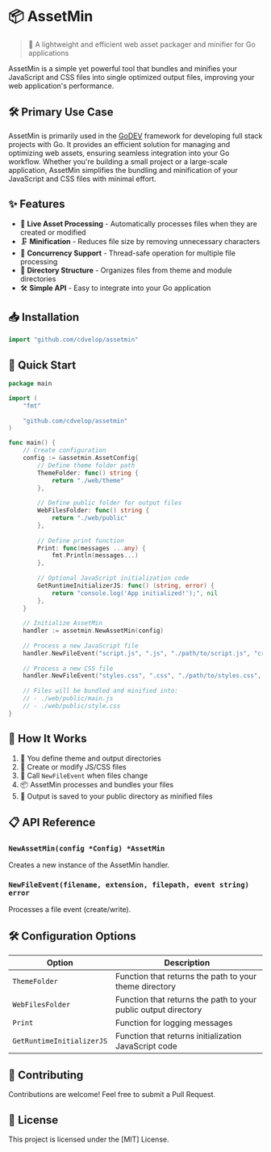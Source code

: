 # 📦 AssetMin

> 🚀 A lightweight and efficient web asset packager and minifier for Go applications

AssetMin is a simple yet powerful tool that bundles and minifies your JavaScript and CSS files into single optimized output files, improving your web application's performance.
## 🛠️ Primary Use Case

AssetMin is primarily used in the [GoDEV](https://github.com/cdvelop/godev) framework for developing full stack projects with Go. It provides an efficient solution for managing and optimizing web assets, ensuring seamless integration into your Go workflow. Whether you're building a small project or a large-scale application, AssetMin simplifies the bundling and minification of your JavaScript and CSS files with minimal effort.

## ✨ Features

- 🔄 **Live Asset Processing** - Automatically processes files when they are created or modified
- 🗜️ **Minification** - Reduces file size by removing unnecessary characters
- 🔌 **Concurrency Support** - Thread-safe operation for multiple file processing
- 📁 **Directory Structure** - Organizes files from theme and module directories
- 🛠️ **Simple API** - Easy to integrate into your Go application

## 📥 Installation

```go
import "github.com/cdvelop/assetmin"
```

## 🚀 Quick Start

```go
package main

import (
	"fmt"
	
	"github.com/cdvelop/assetmin"
)

func main() {
	// Create configuration
	config := &assetmin.AssetConfig{
		// Define theme folder path
		ThemeFolder: func() string { 
			return "./web/theme" 
		},
		
		// Define public folder for output files
		WebFilesFolder: func() string { 
			return "./web/public" 
		},
		
		// Define print function
		Print: func(messages ...any) {
			fmt.Println(messages...)
		},
		
		// Optional JavaScript initialization code
		GetRuntimeInitializerJS: func() (string, error) {
			return "console.log('App initialized!');", nil
		},
	}
	
	// Initialize AssetMin
	handler := assetmin.NewAssetMin(config)
	
	// Process a new JavaScript file
	handler.NewFileEvent("script.js", ".js", "./path/to/script.js", "create")
	
	// Process a new CSS file
	handler.NewFileEvent("styles.css", ".css", "./path/to/styles.css", "create")
	
	// Files will be bundled and minified into:
	// - ./web/public/main.js
	// - ./web/public/style.css
}
```

## 🔄 How It Works

1. 📁 You define theme and output directories
2. 📝 Create or modify JS/CSS files
3. 🔄 Call `NewFileEvent` when files change
4. 📦 AssetMin processes and bundles your files
5. 🚀 Output is saved to your public directory as minified files

## 📋 API Reference

### `NewAssetMin(config *Config) *AssetMin`

Creates a new instance of the AssetMin handler.

### `NewFileEvent(filename, extension, filepath, event string) error`

Processes a file event (create/write).

## 🛠️ Configuration Options

| Option | Description |
|--------|-------------|
| `ThemeFolder` | Function that returns the path to your theme directory |
| `WebFilesFolder` | Function that returns the path to your public output directory |
| `Print` | Function for logging messages |
| `GetRuntimeInitializerJS` | Function that returns initialization JavaScript code |

## 🤝 Contributing

Contributions are welcome! Feel free to submit a Pull Request.

## 📄 License

This project is licensed under the [MIT] License.
